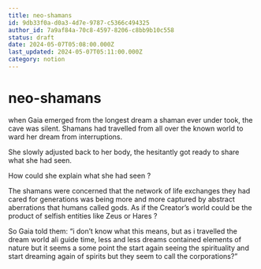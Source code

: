 ```yaml
---
title: neo-shamans
id: 9db33f0a-d0a3-4d7e-9787-c5366c494325
author_id: 7a9af84a-70c8-4597-8206-c8bb9b10c558
status: draft
date: 2024-05-07T05:08:00.000Z
last_updated: 2024-05-07T05:11:00.000Z
category: notion
---
```


# neo-shamans


when Gaia emerged from the longest dream a shaman ever under took, the cave was silent. Shamans had travelled from all over the known world to ward her dream from interruptions.

She slowly adjusted back to her body, the hesitantly got ready to share what she had seen.

How could she explain what she had seen ?

The shamans were concerned that the network of life exchanges they had cared for generations was being more and more captured by abstract aberrations that humans called gods. As if the Creator’s world could be the product of selfish entities like Zeus or Hares ?

So Gaia told them: “i don’t know what this means, but as i travelled the dream world ali guide time, less and less dreams contained elements of nature but it seems a some point the start again seeing the spirituality and start dreaming again of spirits but they seem to call the corporations?”


